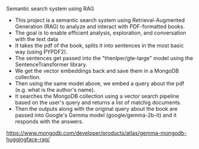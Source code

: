 Semantic search system using RAG

- This project is a semantic search system using Retrieval-Augmented Generation (RAG) to analyze and interact with PDF-formatted books. 
- The goal is to enable efficient analysis, exploration, and conversation with the text data 
- It takes the pdf of the book, splits it into sentences in the most basic way (using PYPDF2).
- The sentences get passed into the "thenlper/gte-large" model using the SentenceTransformer library.
- We get the vector embeddings back and save them in a MongoDB collection. 
- Then using the same model above, we embed a query about the pdf (e.g. what is the author's name).
- It searches the MongoDB collection using a vector search pipeline based on the user's query and returns a list of matchig documents.
- Then the outputs along with the original query about the book are passed into Google's Gemma model (google/gemma-2b-it) and it responds with the answers. 


https://www.mongodb.com/developer/products/atlas/gemma-mongodb-huggingface-rag/